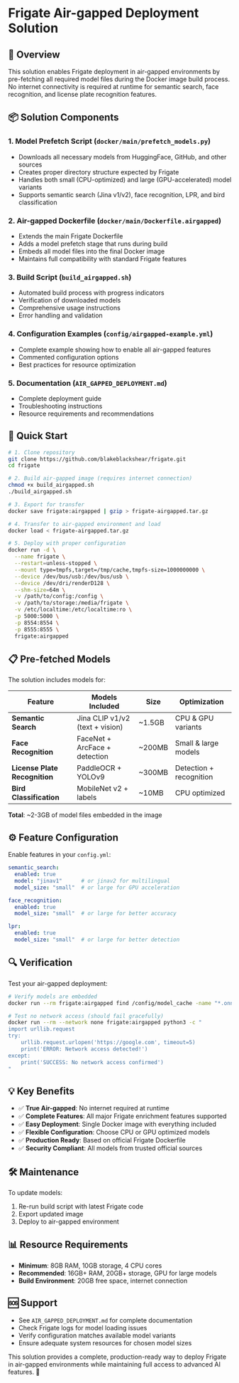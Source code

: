 # Frigate Air-gapped Deployment Solution

## 🎯 Overview

This solution enables Frigate deployment in air-gapped environments by pre-fetching all required model files during the Docker image build process. No internet connectivity is required at runtime for semantic search, face recognition, and license plate recognition features.

## 📦 Solution Components

### 1. Model Prefetch Script (`docker/main/prefetch_models.py`)
- Downloads all necessary models from HuggingFace, GitHub, and other sources
- Creates proper directory structure expected by Frigate
- Handles both small (CPU-optimized) and large (GPU-accelerated) model variants
- Supports semantic search (Jina v1/v2), face recognition, LPR, and bird classification

### 2. Air-gapped Dockerfile (`docker/main/Dockerfile.airgapped`)
- Extends the main Frigate Dockerfile
- Adds a model prefetch stage that runs during build
- Embeds all model files into the final Docker image
- Maintains full compatibility with standard Frigate features

### 3. Build Script (`build_airgapped.sh`)
- Automated build process with progress indicators
- Verification of downloaded models
- Comprehensive usage instructions
- Error handling and validation

### 4. Configuration Examples (`config/airgapped-example.yml`)
- Complete example showing how to enable all air-gapped features
- Commented configuration options
- Best practices for resource optimization

### 5. Documentation (`AIR_GAPPED_DEPLOYMENT.md`)
- Complete deployment guide
- Troubleshooting instructions
- Resource requirements and recommendations

## 🚀 Quick Start

```bash
# 1. Clone repository
git clone https://github.com/blakeblackshear/frigate.git
cd frigate

# 2. Build air-gapped image (requires internet connection)
chmod +x build_airgapped.sh
./build_airgapped.sh

# 3. Export for transfer
docker save frigate:airgapped | gzip > frigate-airgapped.tar.gz

# 4. Transfer to air-gapped environment and load
docker load < frigate-airgapped.tar.gz

# 5. Deploy with proper configuration
docker run -d \
  --name frigate \
  --restart=unless-stopped \
  --mount type=tmpfs,target=/tmp/cache,tmpfs-size=1000000000 \
  --device /dev/bus/usb:/dev/bus/usb \
  --device /dev/dri/renderD128 \
  --shm-size=64m \
  -v /path/to/config:/config \
  -v /path/to/storage:/media/frigate \
  -v /etc/localtime:/etc/localtime:ro \
  -p 5000:5000 \
  -p 8554:8554 \
  -p 8555:8555 \
  frigate:airgapped
```

## 📋 Pre-fetched Models

The solution includes models for:

| Feature | Models Included | Size | Optimization |
|---------|----------------|------|--------------|
| **Semantic Search** | Jina CLIP v1/v2 (text + vision) | ~1.5GB | CPU & GPU variants |
| **Face Recognition** | FaceNet + ArcFace + detection | ~200MB | Small & large models |
| **License Plate Recognition** | PaddleOCR + YOLOv9 | ~300MB | Detection + recognition |
| **Bird Classification** | MobileNet v2 + labels | ~10MB | CPU optimized |

**Total**: ~2-3GB of model files embedded in the image

## ⚙️ Feature Configuration

Enable features in your `config.yml`:

```yaml
semantic_search:
  enabled: true
  model: "jinav1"      # or jinav2 for multilingual
  model_size: "small"  # or large for GPU acceleration

face_recognition:
  enabled: true
  model_size: "small"  # or large for better accuracy

lpr:
  enabled: true
  model_size: "small"  # or large for better detection
```

## 🔍 Verification

Test your air-gapped deployment:

```bash
# Verify models are embedded
docker run --rm frigate:airgapped find /config/model_cache -name "*.onnx" -o -name "*.tflite"

# Test no network access (should fail gracefully)
docker run --rm --network none frigate:airgapped python3 -c "
import urllib.request
try:
    urllib.request.urlopen('https://google.com', timeout=5)
    print('ERROR: Network access detected!')
except:
    print('SUCCESS: No network access confirmed')
"
```

## 💡 Key Benefits

- ✅ **True Air-gapped**: No internet required at runtime
- ✅ **Complete Features**: All major Frigate enrichment features supported
- ✅ **Easy Deployment**: Single Docker image with everything included
- ✅ **Flexible Configuration**: Choose CPU or GPU optimized models
- ✅ **Production Ready**: Based on official Frigate Dockerfile
- ✅ **Security Compliant**: All models from trusted official sources

## 🛠️ Maintenance

To update models:
1. Re-run build script with latest Frigate code
2. Export updated image
3. Deploy to air-gapped environment

## 📊 Resource Requirements

- **Minimum**: 8GB RAM, 10GB storage, 4 CPU cores
- **Recommended**: 16GB+ RAM, 20GB+ storage, GPU for large models
- **Build Environment**: 20GB free space, internet connection

## 🆘 Support

- See `AIR_GAPPED_DEPLOYMENT.md` for complete documentation
- Check Frigate logs for model loading issues
- Verify configuration matches available model variants
- Ensure adequate system resources for chosen model sizes

This solution provides a complete, production-ready way to deploy Frigate in air-gapped environments while maintaining full access to advanced AI features. 🎉